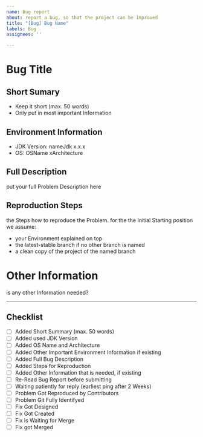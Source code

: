 ```yaml
---
name: Bug report
about: report a bug, so that the project can be improved
title: "[Bug] Bug Name"
labels: Bug
assignees: ''

---
```


# Bug Title

## Short Sumary 
- Keep it short (max. 50 words)
- Only put in most important Information

## Environment Information
- JDK Version: nameJdk x.x.x
- OS: OSName xArchitecture

## Full Description
put your full Problem Description here

## Reproduction Steps
the Steps how to reproduce the Problem.
for the the Initial Starting position we assume:
- your Environment explained on top
- the latest-stable branch if no other branch is named
- a clean copy of the project of the named branch

# Other Information
is any other Information needed?

---

## Checklist
- [ ] Added Short Summary (max. 50 words)
- [ ] Added used JDK Version
- [ ] Added OS Name and Architecture
- [ ] Added Other Important Environment Information if existing
- [ ] Added Full Bug Description
- [ ] Added Steps for Reproduction
- [ ] Added Other Information that is needed, if existing
- [ ] Re-Read Bug Report before submitting
- [ ] Waiting patiently for reply (earliest ping after 2 Weeks)
- [ ] Problem Got Reproduced by Contributors
- [ ] Problem Git Fully Identifyed
- [ ] Fix Got Designed
- [ ] Fix Got Created
- [ ] Fix is Waiting for Merge
- [ ] Fix got Merged
